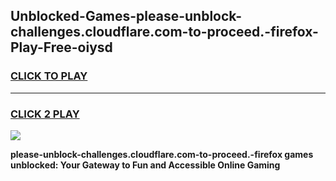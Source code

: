 
## Unblocked-Games-please-unblock-challenges.cloudflare.com-to-proceed.-firefox-Play-Free-oiysd
<h3>
<a href="https://premium76.site?title=please-unblock-challenges.cloudflare.com-to-proceed.-firefox&ref=10A">CLICK TO PLAY</a></h3>
<hr>

<h3>
<a href="https://premium76.site?title=please-unblock-challenges.cloudflare.com-to-proceed.-firefox&ref=10A">CLICK 2 PLAY</a>
  
</h3>

<a href="https://premium76.site?title=please-unblock-challenges.cloudflare.com-to-proceed.-firefox&ref=10A"><img src="https://clearcache.store/games.png"></a>


**please-unblock-challenges.cloudflare.com-to-proceed.-firefox games unblocked: Your Gateway to Fun and Accessible Online Gaming**
